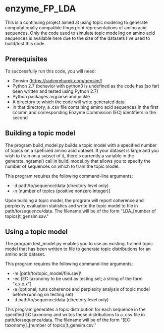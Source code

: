 # enzyme_FP_LDA

This is a continuing project aimed at using topic modeling to generate computationally compatible fingerprint representations of amino acid sequences. Only the code used to simulate topic modeling on amino acid sequences is available here due to the size of the datasets I've used to build/test this code.

## Prerequisites

To successfully run this code, you will need:

* Gensim (https://radimrehurek.com/gensim/)
* Python 2.7 (behavior with python3 is undefined as the code has (so far) been written and tested using Python 2.7)
* Python packages argparse and pickle
* A directory to which the code will write generated data
* In that directory, a .csv file containing amino acid sequences in the first column and corresponding Enzyme Commission (EC) identifiers in the second

## Building a topic model

The program build_model.py builds a topic model with a specified number of topics on a speficied amino acid dataset. If your dataset is large and you wish to train on a subset of it, there's currently a variable in the generate_ngrams() call in build_model.py that allows you to specify the number of sequences on which to train the topic model.

This program requires the following command-line arguments:

* -d path/to/sequence/data (directory level only)
* -n \[number of topics (positive nonzero integer)\]

Upon building a topic model, the program will report coherence and perplexity evaluation statistics and write the topic model to file in path/to/sequence/data. The filename will be of the form "LDA_\[number of topics\]t_gensim.sav."

## Using a topic model

The program test_model.py enables you to use an existing, trained topic model that has been written to file to generate topic distributions for an amino acid dataset. 

This program requires the following command-line arguments:

* -m \[path/to/topic_model/file.sav]\
* -ec \[EC taxonomy to be used as testing set; a string of the form "x.x.x.x"\]
* -a (optional; runs coherence and perplexity analysis of topic model before running on testing set)
* -d path/to/sequence/data (directory level only)

This program generates a topic distribution for each sequence in the specified EC taxonomy and writes these distributions to a .csv file in path/to/sequence/data. The filename will be of the form "\[EC taxonomy\]\_\[number of topics\]t_gensim.csv."
